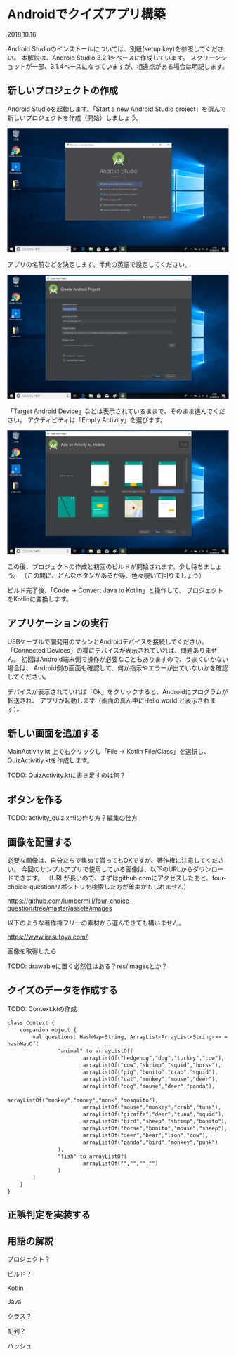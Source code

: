 # Androidでクイズアプリ構築
2018.10.16

Android Studioのインストールについては、別紙(setup.key)を参照してください。
本解説は、Android Studio 3.2.1をベースに作成しています。
スクリーンショットが一部、3.1.4ベースになっていますが、相違点がある場合は明記します。

## 新しいプロジェクトの作成
Android Studioを起動します。「Start a new Android Studio project」を選んで新しいプロジェクトを作成（開始）しましょう。

![起動画面](assets/screenshots/16.png)

アプリの名前などを決定します。半角の英語で設定してください。

![起動画面](assets/screenshots/17.png)

「Target Android Device」などは表示されているままで、そのまま進んでください。
アクティビティは「Empty Activity」を選びます。

![起動画面](assets/screenshots/19.png)

この後、プロジェクトの作成と初回のビルドが開始されます。少し待ちましょう。
（この間に、どんなボタンがあるか等、色々覗いて回りましょう）

ビルド完了後、「Code -> Convert Java to Kotlin」と操作して、
プロジェクトをKotlinに変換します。

## アプリケーションの実行

USBケーブルで開発用のマシンとAndroidデバイスを接続してください。
「Connected Devices」の欄にデバイスが表示されていれば、問題ありません。
初回はAndroid端末側で操作が必要なこともありますので、うまくいかない場合は、
Android側の画面も確認して、何か指示やエラーが出ていないかを確認してください。

デバイスが表示されていれば「Ok」をクリックすると、Androidにプログラムが転送され、
アプリが起動します（画面の真ん中にHello world!と表示されます）。

## 新しい画面を追加する

MainActivity.kt 上で右クリックし「File -> Kotlin File/Class」を選択し、
QuizActivitiy.ktを作成します。

TODO: QuizActivity.ktに書き足すのは何？

## ボタンを作る

TODO: activity_quiz.xmlの作り方？編集の仕方


## 画像を配置する
必要な画像は、自分たちで集めて貰ってもOKですが、著作権に注意してください。
今回のサンプルアプリで使用している画像は、以下のURLからダウンロードできます。
（URLが長いので、まずはgithub.comにアクセスしたあと、four-choice-questionリポジトリを検索した方が確実かもしれません）

https://github.com/lumbermill/four-choice-question/tree/master/assets/images

以下のような著作権フリーの素材から選んできても構いません。

https://www.irasutoya.com/


画像を取得したら

TODO: drawableに置く必然性はある？res/imagesとか？


## クイズのデータを作成する

TODO: Context.ktの作成


```
class Context {
    companion object {
        val questions: HashMap<String, ArrayList<ArrayList<String>>> = hashMapOf(
                "animal" to arrayListOf(
                        arrayListOf("hedgehog","dog","turkey","cow"),
                        arrayListOf("cow","shrimp","squid","horse"),
                        arrayListOf("pig","bonito","crab","squid"),
                        arrayListOf("cat","monkey","mouse","deer"),
                        arrayListOf("dog","mouse","deer","panda"),
                        arrayListOf("monkey","money","monk","mosquito"),
                        arrayListOf("mouse","monkey","crab","tuna"),
                        arrayListOf("giraffe","deer","tuna","squid"),
                        arrayListOf("bird","sheep","shrimp","bonito"),
                        arrayListOf("horse","bonito","mouse","sheep"),
                        arrayListOf("deer","bear","lion","cow"),
                        arrayListOf("panda","bird","monkey","punk")
                ),
                "fish" to arrayListOf(
                        arrayListOf("","","","")
                )
        )
    }
}
```


## 正誤判定を実装する


## 用語の解説
プロジェクト？

ビルド？

Kotlin

Java

クラス？

配列？

ハッシュ
